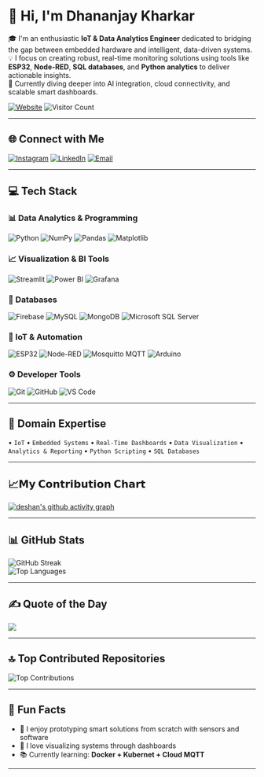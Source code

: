 # 👋 Hi, I'm Dhananjay Kharkar

🎓 I'm an enthusiastic **IoT & Data Analytics Engineer** dedicated to bridging the gap between embedded hardware and intelligent, data-driven systems.  
💡 I focus on creating robust, real-time monitoring solutions using tools like **ESP32**, **Node-RED**, **SQL databases**, and **Python analytics** to deliver actionable insights.  
🚀 Currently diving deeper into AI integration, cloud connectivity, and scalable smart dashboards.

[![Website](https://img.shields.io/badge/Website-dhananjaykharkar.tech-0A0A0A?style=flat&logo=Google-Chrome&logoColor=white)](http://dhananjaykharkar.tech/)
![Visitor Count](https://visitor-badge.laobi.icu/badge?page_id=dhananjaykr9.dhananjaykr9)



---

## 🌐 Connect with Me

[![Instagram](https://img.shields.io/badge/Instagram-%23E4405F.svg?logo=Instagram&logoColor=white)](https://instagram.com/dhanno.9)
[![LinkedIn](https://img.shields.io/badge/LinkedIn-%230077B5.svg?logo=linkedin&logoColor=white)](https://linkedin.com/in/dhananjaykharkar)
[![Email](https://img.shields.io/badge/Email-D14836?logo=gmail&logoColor=white)](mailto:dkharkar00@gmail.com)

---

## 💻 Tech Stack

### 📊 Data Analytics & Programming

![Python](https://img.shields.io/badge/python-3670A0?style=flat\&logo=python\&logoColor=ffdd54)
![NumPy](https://img.shields.io/badge/numpy-%23013243.svg?style=flat\&logo=numpy\&logoColor=white)
![Pandas](https://img.shields.io/badge/pandas-%23150458.svg?style=flat\&logo=pandas\&logoColor=white)
![Matplotlib](https://img.shields.io/badge/Matplotlib-%23ffffff.svg?style=flat\&logo=Matplotlib\&logoColor=black)

### 📈 Visualization & BI Tools

![Streamlit](https://img.shields.io/badge/Streamlit-FF4B4B?style=flat\&logo=streamlit\&logoColor=white)
![Power BI](https://img.shields.io/badge/power_bi-F2C811?style=flat\&logo=powerbi\&logoColor=black)
![Grafana](https://img.shields.io/badge/grafana-%23F46800.svg?style=flat\&logo=grafana\&logoColor=white)

### 💾 Databases

![Firebase](https://img.shields.io/badge/Firebase-ffca28?style=flat\&logo=firebase\&logoColor=black)
![MySQL](https://img.shields.io/badge/MySQL-%2300f.svg?style=flat\&logo=mysql\&logoColor=white)
![MongoDB](https://img.shields.io/badge/MongoDB-%234ea94b.svg?style=flat\&logo=mongodb\&logoColor=white)
![Microsoft SQL Server](https://img.shields.io/badge/Microsoft%20SQL%20Server-CC2927?style=flat\&logo=microsoft%20sql%20server\&logoColor=white)

### 🔌 IoT & Automation

![ESP32](https://img.shields.io/badge/ESP32-%235C5C5C?style=flat\&logo=espressif\&logoColor=white)
![Node-RED](https://img.shields.io/badge/Node--RED-%238F0000.svg?style=flat\&logo=node-red\&logoColor=white)
![Mosquitto MQTT](https://img.shields.io/badge/mosquitto-%233C5280.svg?style=flat\&logo=eclipsemosquitto\&logoColor=white)
![Arduino](https://img.shields.io/badge/-Arduino-00979D?style=flat\&logo=Arduino\&logoColor=white)

### ⚙️ Developer Tools

![Git](https://img.shields.io/badge/git-%23F05033.svg?style=flat\&logo=git\&logoColor=white)
![GitHub](https://img.shields.io/badge/github-%23121011.svg?style=flat\&logo=github\&logoColor=white)
![VS Code](https://img.shields.io/badge/VS%20Code-007ACC?style=flat\&logo=visual-studio-code\&logoColor=white)

---

## 🧠 Domain Expertise

• `IoT` • `Embedded Systems` • `Real-Time Dashboards` • `Data Visualization` • `Analytics & Reporting` • `Python Scripting` • `SQL Databases`


<!--
---

## 🚀 Featured Project

### 📡 Real-Time IoT Dashboard using ESP32 + MQTT + Node-RED + MySQL + Grafana

**🎯 Objective:**  
To design and implement an end-to-end IoT system that collects sensor data and visualizes it in real-time using open-source tools.

**🔧 Technologies Used:**
- **ESP32** for capturing real-time temperature, humidity, and timestamp data  
- **MQTT (Mosquitto)** as a lightweight messaging protocol  
- **Node-RED** for data parsing and pipeline creation  
- **MySQL** for storing structured sensor logs  
- **Grafana** for building dynamic time-series dashboards

**🌟 Key Highlights:**
- Responsive Grafana dashboards with historical and live data  
- Smooth MQTT data flow to database and visualization layers  
- No third-party cloud — built entirely on local infrastructure  
- Scalable for multiple sensor nodes and production use

🔗 *GitHub repo and demo coming soon*

---

## 🧩 Notable Projects

- 🔌 **Smart Sensor Network with ESP32 & Node-RED** – MQTT-based multi-sensor network with dynamic MySQL-Grafana integration.
- 📶 **Live Energy Meter Dashboard** – Real-time power usage tracking with Node-RED and Power BI.
- 🧠 **Basic AI on Edge** – ML-powered ESP32 system for anomaly detection (in progress).

---

## 📜 Certifications

✅ **Data Analysis with Python** – IBM / Coursera  
✅ **SQL for Data Science** – IBM / Coursera  
✅ **IoT & Embedded Systems** – Internship @ VNIT  
✅ **Power BI for Beginners** – Simplilearn  
✅ **Statistics & Visualization** – Self-Learning & Projects
-->

---
## 📈𝗠𝘆 𝗖𝗼𝗻𝘁𝗿𝗶𝗯𝘂𝘁𝗶𝗼𝗻 𝗖𝗵𝗮𝗿𝘁

[![deshan's github activity graph](https://github-readme-activity-graph.vercel.app/graph?username=dhananjaykr9&theme=github-compact)](https://github.com/dhananjaykr9/github-readme-activity-graph)

---
## 📊 GitHub Stats

![GitHub Streak](https://nirzak-streak-stats.vercel.app/?user=dhananjaykr9&theme=dark&hide_border=false)  
![Top Languages](https://github-readme-stats.vercel.app/api/top-langs/?username=dhananjaykr9&theme=dark&hide_border=false&layout=compact)

---

## ✍️ Quote of the Day

![](https://quotes-github-readme.vercel.app/api?type=horizontal&theme=dark)

---

## 🔝 Top Contributed Repositories

![Top Contributions](https://github-contributor-stats.vercel.app/api?username=dhananjaykr9&limit=5&theme=dark&combine_all_yearly_contributions=true)

---

## 🎯 Fun Facts

- 🔬 I enjoy prototyping smart solutions from scratch with sensors and software  
- 🧩 I love visualizing systems through dashboards  
- 📚 Currently learning: **Docker + Kubernet + Cloud MQTT**

---
